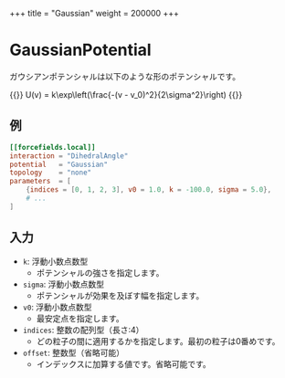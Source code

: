 +++
title = "Gaussian"
weight = 200000
+++

# GaussianPotential

ガウシアンポテンシャルは以下のような形のポテンシャルです。

{{<katex display>}}
U(v) = k\exp\left(\frac{-(v - v_0)^2}{2\sigma^2}\right)
{{</katex>}}

## 例

```toml
[[forcefields.local]]
interaction = "DihedralAngle"
potential   = "Gaussian"
topology    = "none"
parameters  = [
    {indices = [0, 1, 2, 3], v0 = 1.0, k = -100.0, sigma = 5.0},
    # ...
]
```

## 入力

- `k`: 浮動小数点数型
  - ポテンシャルの強さを指定します。
- `sigma`: 浮動小数点数型
  - ポテンシャルが効果を及ぼす幅を指定します。
- `v0`: 浮動小数点数型
  - 最安定点を指定します。
- `indices`: 整数の配列型（長さ:4）
  - どの粒子の間に適用するかを指定します。最初の粒子は0番めです。
- `offset`: 整数型（省略可能）
  - インデックスに加算する値です。省略可能です。
